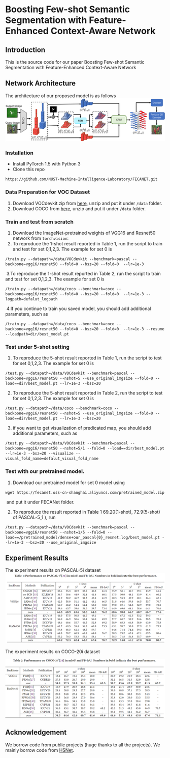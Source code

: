 # Boosting Few-shot Semantic Segmentation with Feature-Enhanced Context-Aware Network


Introduction
------------
This is the source code for our paper Boosting Few-shot Semantic Segmentation with Feature-Enhanced Context-Aware Network

Network Architecture
--------------------
The architecture of our proposed model is as follows
![network](framework.png)

### Installation
* Install PyTorch 1.5 with Python 3 
* Clone this repo
```
https://github.com/NUST-Machine-Intelligence-Laboratory/FECANET.git
```

### Data Preparation for VOC Dataset

1. Download VOCdevkit.zip from [here](https://smcp-sh.oss-cn-shanghai.aliyuncs.com/VOCdevkit.zip), unzip and put it under `/data` folder.
2. Download COCO from [here](https://cocodataset.org/#download), unzip and put it under `/data` folder.


### Train and test from scratch 

1. Download the ImageNet-pretrained weights of VGG16 and Resnet50 network from `torchvision`: 
2. To reproduce the 1-shot result reported in Table 1, run the script to train and test for set 0,1,2,3. The example for set 0 is 

```
/train.py --datapath=/data/VOCdevkit --benchmark=pascal --backbone=vgg16/resnet50 --fold=0 --bsz=20 --fold=0  --lr=1e-3 
```

​	3.To reproduce the 1-shot result reported in Table 2, run the script to train and test for set 0,1,2,3. The example for set 0 is 

```
/train.py --datapath=/data/coco --benchmark=coco --backbone=vgg16/resnet50 --fold=0 --bsz=20 --fold=0  --lr=1e-3 --logpath=defalut_logpath
```

​	4.If you continue to train you saved  model, you should add additional parameters, such as

```
/train.py --datapath=/data/coco --benchmark=coco --backbone=vgg16/resnet50 --fold=0 --bsz=20 --fold=0  --lr=1e-3 --resume --loadpath=dir/best_model.pt
```

### Test under 5-shot setting

1. To reproduce the 5-shot result reported in Table 1, run the script to test for set 0,1,2,3. The example for set 0 is 

```
/test.py --datapath=/data/VOCdevkit --benchmark=pascal --backbone=vgg16/resnet50 --nshot=5 --use_original_imgsize --fold=0 --load==dir/best_model.pt --lr=1e-3 --bsz=20
```

2. To reproduce the 5-shot result reported in Table 2, run the script to test for set 0,1,2,3. The example for set 0 is 

```
/test.py --datapath=/data/coco --benchmark=coco --backbone=vgg16/resnet50 --nshot=5 --use_original_imgsize --fold=0 --load==dir/best_model.pt --lr=1e-3 --bsz=20
```

3. if you want  to get visualization of predicated map, you should add additional parameters, such as

```
/test.py --datapath=/data/VOCdevkit --benchmark=pascal --backbone=vgg16/resnet50 --nshot=5/1 --fold=0 --load==dir/best_model.pt  --lr=1e-3 --bsz=20 --visualize --visual_fold_name=defalut_visual_fold_name
```

### Test with our pretrained model.

1. Download our pretrained model for set 0 model using

```
wget https://fecanet.oss-cn-shanghai.aliyuncs.com/pretrained_model.zip
```

​	and put it under FECANet folder.

2. To reproduce the result reported in Table 1 69.20(1-shot), 72.9(5-shot) of PASCAL-5_1 ), run 

```
/test.py --datapath=/data/VOCdevkit --benchmark=pascal --backbone=vgg16/resnet50 --nshot=1/5 --fold=0 --load==/pretrained_model/dense+our_pascal{0}_resnet.log/best_model.pt --lr=1e-3 --bsz=20 --use_original_imgsize
```

Experiment Results
--------------------
The experiment results on PASCAL-5i dataset
![result_1](result_1.png)

The experiment results on COCO-20i dataset

![result_2](result_2.png)

## Acknowledgement

We borrow code from public projects (huge thanks to all the projects). We mainly borrow code from [HSNet](https://github.com/juhongm999/hsnet).